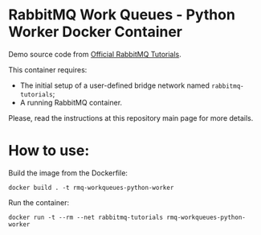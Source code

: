 # RabbitMQ Work Queues - Python Worker Docker Container

Demo source code from [Official RabbitMQ Tutorials](https://www.rabbitmq.com/tutorials/tutorial-two-python.html).

This container requires:
- The initial setup of a user-defined bridge network named `rabbitmq-tutorials`;
- A running RabbitMQ container. 

Please, read the instructions at this repository main page for more details.

# How to use:

Build the image from the Dockerfile:

```
docker build . -t rmq-workqueues-python-worker
```

Run the container:

```
docker run -t --rm --net rabbitmq-tutorials rmq-workqueues-python-worker
```
